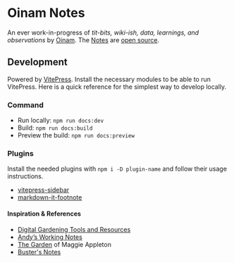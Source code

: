 # Oinam Notes

An ever work-in-progress of _tit-bits, wiki-ish, data, learnings, and observations_ by [Oinam](https://oinam.com/). The [Notes](https://notes.oinam.com) are [open source](https://github.com/oinam/notes).

## Development

Powered by [VitePress](https://vitepress.dev). Install the necessary modules to be able to run VitePress. Here is a quick reference for the simplest way to develop locally.

### Command

- Run locally: `npm run docs:dev`
- Build: `npm run docs:build`
- Preview the build: `npm run docs:preview`

### Plugins

Install the needed plugins with `npm i -D plugin-name` and follow their usage instructions.

- [vitepress-sidebar](https://github.com/jooy2/vitepress-sidebar)
- [markdown-it-footnote](https://github.com/markdown-it/markdown-it-footnote)

#### Inspiration & References

- [Digital Gardening Tools and Resources](https://github.com/MaggieAppleton/digital-gardeners)
- [Andyʼs Working Notes](https://notes.andymatuschak.org/)
- [The Garden](https://maggieappleton.com/garden) of Maggie Appleton
- [Buster's Notes](https://busterbenson.com)